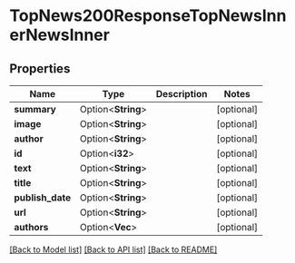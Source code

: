 # TopNews200ResponseTopNewsInnerNewsInner

## Properties

Name | Type | Description | Notes
------------ | ------------- | ------------- | -------------
**summary** | Option<**String**> |  | [optional]
**image** | Option<**String**> |  | [optional]
**author** | Option<**String**> |  | [optional]
**id** | Option<**i32**> |  | [optional]
**text** | Option<**String**> |  | [optional]
**title** | Option<**String**> |  | [optional]
**publish_date** | Option<**String**> |  | [optional]
**url** | Option<**String**> |  | [optional]
**authors** | Option<**Vec<String>**> |  | [optional]

[[Back to Model list]](../README.md#documentation-for-models) [[Back to API list]](../README.md#documentation-for-api-endpoints) [[Back to README]](../README.md)


